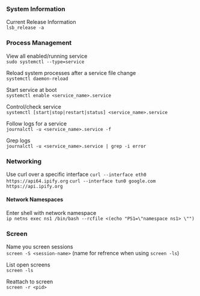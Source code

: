 ### System Information

Current Release Information \
`lsb_release -a`

### Process Management

View all enabled/running service \
`sudo systemctl --type=service`

Reload system processes after a service file change \
`systemctl daemon-reload`

Start service at boot \
`systemctl enable <service_name>.service`

Control/check service \
`systemctl [start|stop|restart|status] <service_name>.service`

Follow logs for a service \
`journalctl -u <service_name>.service -f`

Grep logs \
`journalctl -u <service_name>.service | grep -i error`

### Networking

Use curl over a specific interface
`curl --interface eth0 https://api64.ipify.org`
`curl --interface tun0 google.com https://api.ipify.org`

#### Network Namespaces

Enter shell with network namespace \
`ip netns exec ns1 /bin/bash --rcfile <(echo "PS1=\"namespace ns1> \"")`

### Screen

Name you screen sessions \
`screen -S <session-name>` (name for refrence when using `screen -ls`)

List open screens \
`screen -ls`

Reattach to screen \
`screen -r <pid>`
